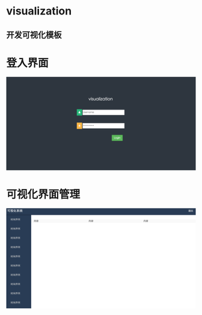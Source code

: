 # visualization
##    开发可视化模板

# 登入界面

![login](img/login.png)


#  可视化界面管理

![content](img/content.png)